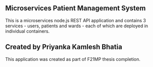 ## Microservices Patient Management System

This is a microservices node.js REST API application and contains 3 services - users, patients and wards - each of which are deployed in individual containers.

## Created by Priyanka Kamlesh Bhatia

This application was created as part of F21MP thesis completion.
